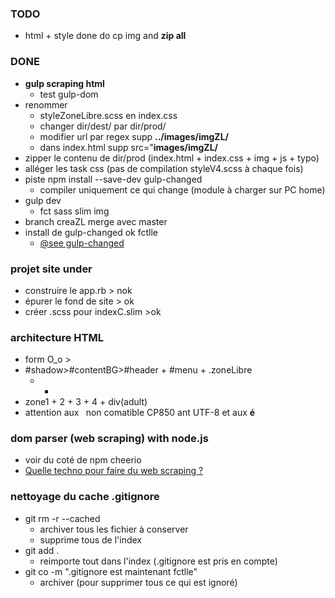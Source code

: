 ### TODO
- html + style done do cp img and **zip all** 

### DONE
- **gulp scraping html**
  + test gulp-dom
- renommer
    + styleZoneLibre.scss en index.css 
    + changer dir/dest/ par dir/prod/
    + modifier url par regex supp **../images/imgZL/**
    + dans index.html supp src="**images/imgZL/**
- zipper le contenu de dir/prod (index.html + index.css + img + js + typo)
- alléger les task css (pas de compilation styleV4.scss à chaque fois)
- piste npm install --save-dev gulp-changed
    + compiler uniquement ce qui change (module à charger sur PC home)
- gulp dev
    + fct sass slim img
- branch creaZL merge avec master
- install de gulp-changed ok fctlle
    + [@see gulp-changed](https://www.npmjs.com/package/gulp-changed) 

### projet site under

- construire le app.rb > nok
- épurer le fond de site > ok
- créer .scss pour indexC.slim >ok 

### architecture HTML
- form O_o >
- \#shadow>\#contentBG>\#header + \#menu + .zoneLibre
    + +
- zone1 + 2 + 3 + 4 + div(adult)
- attention aux **&nbsp;** non comatible CP850 ant UTF-8 et aux **&#233;**

### dom parser (web scraping) with node.js
- voir du coté de npm cheerio
- [Quelle techno pour faire du web scraping ?](https://forum.humancoders.com/t/quelle-techno-pour-faire-du-web-scraping/1306)

### nettoyage du cache .gitignore
- git rm -r --cached
  + archiver tous les fichier à conserver
  + supprime tous de l'index
- git add .
  + reimporte tout dans l'index (.gitignore est pris en compte)
- git co -m ".gitignore est maintenant fctlle"
  + archiver (pour supprimer tous ce qui est ignoré)
